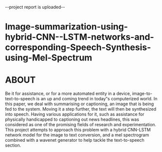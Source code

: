 --project report is uploaded--
# Image-summarization-using-hybrid-CNN--LSTM-networks-and-corresponding-Speech-Synthesis-using-Mel-Spectrum
# ABOUT
Be it for assistance, or for a more automated entity in a device, image-to-text-to-speech is an up and coming trend in today‟s computerized world. In this paper, we deal with summarising or captioning, an image that is being fed to the system. Moving it a step further, the text will then be synthesized into speech. Having various applications for it, such as assistance for physically handicapped to captioning out news headlines, this was considered as one of the promising fields of research and experimentation. This project attempts to approach this problem with a hybrid CNN-LSTM network model for the image to text conversion, and a mel spectrogram combined with a wavenet generator to help tackle the text-to-speech section.
